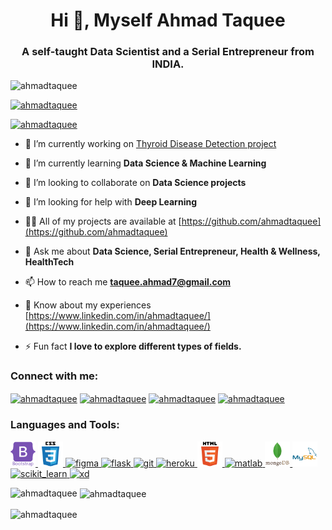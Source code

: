 <h1 align="center">Hi 👋, Myself Ahmad Taquee</h1>
<h3 align="center">A self-taught Data Scientist and a Serial Entrepreneur from INDIA.</h3>

<p align="left"> <img src="https://komarev.com/ghpvc/?username=ahmadtaquee&label=Profile%20views&color=0e75b6&style=flat" alt="ahmadtaquee" /> </p>

<p align="left"> <a href="https://github.com/ryo-ma/github-profile-trophy"><img src="https://github-profile-trophy.vercel.app/?username=ahmadtaquee" alt="ahmadtaquee" /></a> </p>

<p align="left"> <a href="https://twitter.com/ahmadtaquee" target="blank"><img src="https://img.shields.io/twitter/follow/ahmadtaquee?logo=twitter&style=for-the-badge" alt="ahmadtaquee" /></a> </p>

- 🔭 I’m currently working on [Thyroid Disease Detection project](https://github.com/ahmadtaquee/thyroid-classification-end_to_end-deployment)

- 🌱 I’m currently learning **Data Science & Machine Learning**

- 👯 I’m looking to collaborate on **Data Science projects**

- 🤝 I’m looking for help with **Deep Learning**

- 👨‍💻 All of my projects are available at [https://github.com/ahmadtaquee](https://github.com/ahmadtaquee)

- 💬 Ask me about **Data Science, Serial Entrepreneur, Health & Wellness, HealthTech**

- 📫 How to reach me **taquee.ahmad7@gmail.com**

- 📄 Know about my experiences [https://www.linkedin.com/in/ahmadtaquee/](https://www.linkedin.com/in/ahmadtaquee/)

- ⚡ Fun fact **I love to explore different types of fields.**

<h3 align="left">Connect with me:</h3>
<p align="left">
<a href="https://twitter.com/ahmadtaquee" target="blank"><img align="center" src="https://raw.githubusercontent.com/rahuldkjain/github-profile-readme-generator/master/src/images/icons/Social/twitter.svg" alt="ahmadtaquee" height="30" width="40" /></a>
<a href="https://linkedin.com/in/ahmadtaquee" target="blank"><img align="center" src="https://raw.githubusercontent.com/rahuldkjain/github-profile-readme-generator/master/src/images/icons/Social/linked-in-alt.svg" alt="ahmadtaquee" height="30" width="40" /></a>
<a href="https://kaggle.com/ahmadtaquee" target="blank"><img align="center" src="https://raw.githubusercontent.com/rahuldkjain/github-profile-readme-generator/master/src/images/icons/Social/kaggle.svg" alt="ahmadtaquee" height="30" width="40" /></a>
<a href="https://fb.com/ahmadtaquee" target="blank"><img align="center" src="https://raw.githubusercontent.com/rahuldkjain/github-profile-readme-generator/master/src/images/icons/Social/facebook.svg" alt="ahmadtaquee" height="30" width="40" /></a>
</p>

<h3 align="left">Languages and Tools:</h3>
<p align="left"> <a href="https://getbootstrap.com" target="_blank"> <img src="https://raw.githubusercontent.com/devicons/devicon/master/icons/bootstrap/bootstrap-plain-wordmark.svg" alt="bootstrap" width="40" height="40"/> </a> <a href="https://www.w3schools.com/css/" target="_blank"> <img src="https://raw.githubusercontent.com/devicons/devicon/master/icons/css3/css3-original-wordmark.svg" alt="css3" width="40" height="40"/> </a> <a href="https://www.figma.com/" target="_blank"> <img src="https://www.vectorlogo.zone/logos/figma/figma-icon.svg" alt="figma" width="40" height="40"/> </a> <a href="https://flask.palletsprojects.com/" target="_blank"> <img src="https://www.vectorlogo.zone/logos/pocoo_flask/pocoo_flask-icon.svg" alt="flask" width="40" height="40"/> </a> <a href="https://git-scm.com/" target="_blank"> <img src="https://www.vectorlogo.zone/logos/git-scm/git-scm-icon.svg" alt="git" width="40" height="40"/> </a> <a href="https://heroku.com" target="_blank"> <img src="https://www.vectorlogo.zone/logos/heroku/heroku-icon.svg" alt="heroku" width="40" height="40"/> </a> <a href="https://www.w3.org/html/" target="_blank"> <img src="https://raw.githubusercontent.com/devicons/devicon/master/icons/html5/html5-original-wordmark.svg" alt="html5" width="40" height="40"/> </a> <a href="https://www.mathworks.com/" target="_blank"> <img src="https://upload.wikimedia.org/wikipedia/commons/2/21/Matlab_Logo.png" alt="matlab" width="40" height="40"/> </a> <a href="https://www.mongodb.com/" target="_blank"> <img src="https://raw.githubusercontent.com/devicons/devicon/master/icons/mongodb/mongodb-original-wordmark.svg" alt="mongodb" width="40" height="40"/> </a> <a href="https://www.mysql.com/" target="_blank"> <img src="https://raw.githubusercontent.com/devicons/devicon/master/icons/mysql/mysql-original-wordmark.svg" alt="mysql" width="40" height="40"/> </a> <a href="https://scikit-learn.org/" target="_blank"> <img src="https://upload.wikimedia.org/wikipedia/commons/0/05/Scikit_learn_logo_small.svg" alt="scikit_learn" width="40" height="40"/> </a> <a href="https://www.adobe.com/products/xd.html" target="_blank"> <img src="https://cdn.worldvectorlogo.com/logos/adobe-xd.svg" alt="xd" width="40" height="40"/> </a> </p>

<p><img align="left" src="https://github-readme-stats.vercel.app/api/top-langs?username=ahmadtaquee&show_icons=true&locale=en&layout=compact" alt="ahmadtaquee" /></p>

<p>&nbsp;<img align="center" src="https://github-readme-stats.vercel.app/api?username=ahmadtaquee&show_icons=true&locale=en" alt="ahmadtaquee" /></p>

<p><img align="center" src="https://github-readme-streak-stats.herokuapp.com/?user=ahmadtaquee&" alt="ahmadtaquee" /></p>
